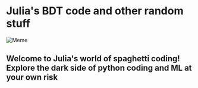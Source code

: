 # Julia's BDT code and other random stuff
![Meme](https://pics.me.me/dont-touch-my-garbage-when-a-coworker-wants-to-do-36085809.png)

## Welcome to Julia's world of spaghetti coding! Explore the dark side of python coding and ML at your own risk
